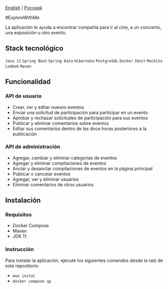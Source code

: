 [English](README.md) | [Русский](README-ru.md)

#ExploreWithMe

La aplicación te ayuda a encontrar compañía para ir al cine, a un concierto, una exposición u otro evento.

## Stack tecnológico
`Java 11` `Spring Boot` `Spring Data` `Hibernate` `PostgreSQL` `Docker` `JUnit` `Mockito` `Lombok` `Maven`

## Funcionalidad

### API de usuario
- Crear, ver y editar nuevos eventos
- Enviar una solicitud de participación para participar en un evento
- Aprobar y rechazar solicitudes de participación para sus eventos
- Publicar y eliminar comentarios sobre eventos
- Editar sus comentarios dentro de las doce horas posteriores a la publicación

### API de administración
- Agregar, cambiar y eliminar categorías de eventos
- Agregar y eliminar compilaciones de eventos
- Anclar y desanclar compilaciones de eventos en la página principal
- Publicar o cancelar eventos
- Agregar, ver y eliminar usuarios
- Eliminar comentarios de otros usuarios

## Instalación

### Requisitos
- Docker Compose
- Maven
- JDK 11

### Instrucción
Para instalar la aplicación, ejecute los siguientes comandos desde la raíz de este repositorio:
- `mvn instal`
- `docker compose up`